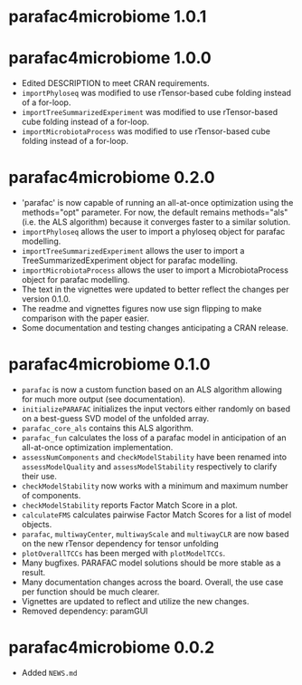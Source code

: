 # parafac4microbiome 1.0.1

# parafac4microbiome 1.0.0

* Edited DESCRIPTION to meet CRAN requirements.
* `importPhyloseq` was modified to use rTensor-based cube folding instead of a for-loop.
* `importTreeSummarizedExperiment` was modified to use rTensor-based cube folding instead of a for-loop.
* `importMicrobiotaProcess` was modified to use rTensor-based cube folding instead of a for-loop.

# parafac4microbiome 0.2.0

* 'parafac' is now capable of running an all-at-once optimization using the methods="opt" parameter. For now, the default remains methods="als" (i.e. the ALS algorithm) because it converges faster to a similar solution.
* `importPhyloseq` allows the user to import a phyloseq object for parafac modelling.
* `importTreeSummarizedExperiment` allows the user to import a TreeSummarizedExperiment object for parafac modelling.
* `importMicrobiotaProcess` allows the user to import a MicrobiotaProcess object for parafac modelling.
* The text in the vignettes were updated to better reflect the changes per version 0.1.0.
* The readme and vignettes figures now use sign flipping to make comparison with the paper easier.
* Some documentation and testing changes anticipating a CRAN release.

# parafac4microbiome 0.1.0

* `parafac` is now a custom function based on an ALS algorithm allowing for much more output (see documentation).
* `initializePARAFAC` initializes the input vectors either randomly on based on a best-guess SVD model of the unfolded array.
* `parafac_core_als` contains this ALS algorithm.
* `parafac_fun` calculates the loss of a parafac model in anticipation of an all-at-once optimization implementation.
* `assessNumComponents` and `checkModelStability` have been renamed into `assessModelQuality` and `assessModelStability` respectively to clarify their use.
* `checkModelStability` now works with a minimum and maximum number of components.
* `checkModelStability` reports Factor Match Score in a plot.
* `calculateFMS` calculates pairwise Factor Match Scores for a list of model objects.
* `parafac`, `multiwayCenter`, `multiwayScale` and `multiwayCLR` are now based on the new rTensor dependency for tensor unfolding
* `plotOverallTCCs` has been merged with `plotModelTCCs`.
* Many bugfixes. PARAFAC model solutions should be more stable as a result.
* Many documentation changes across the board. Overall, the use case per function should be much clearer.
* Vignettes are updated to reflect and utilize the new changes.
* Removed dependency: paramGUI

# parafac4microbiome 0.0.2

* Added `NEWS.md`
